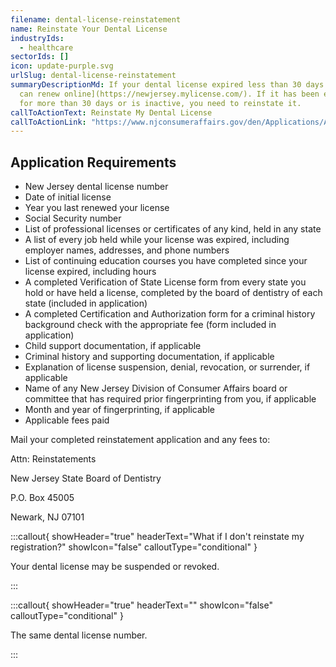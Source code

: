 ```yaml
---
filename: dental-license-reinstatement
name: Reinstate Your Dental License
industryIds:
  - healthcare
sectorIds: []
icon: update-purple.svg
urlSlug: dental-license-reinstatement
summaryDescriptionMd: If your dental license expired less than 30 days ago, [you
  can renew online](https://newjersey.mylicense.com/). If it has been expired
  for more than 30 days or is inactive, you need to reinstate it.
callToActionText: Reinstate My Dental License
callToActionLink: "https://www.njconsumeraffairs.gov/den/Applications/Application-To-Reinstate-Reactivate-a-License-or-Registration.pdf"
---
```


## Application Requirements

- New Jersey dental license number
- Date of initial license
- Year you last renewed your license
- Social Security number
- List of professional licenses or certificates of any kind, held in any state
- A list of every job held while your license was expired, including employer names, addresses, and phone numbers
- List of continuing education courses you have completed since your license expired, including hours
- A completed Verification of State License form from every state you hold or have held a license, completed by the board of dentistry of each state (included in application)
- A completed Certification and Authorization form for a criminal history background check with the appropriate fee (form included in application)
- Child support documentation, if applicable
- Criminal history and supporting documentation, if applicable
- Explanation of license suspension, denial, revocation, or surrender, if applicable
- Name of any New Jersey Division of Consumer Affairs board or committee that has required prior fingerprinting from you, if applicable
- Month and year of fingerprinting, if applicable
- Applicable fees paid

Mail your completed reinstatement application and any fees to:

Attn: Reinstatements

New Jersey State Board of Dentistry

P.O. Box 45005

Newark, NJ 07101

:::callout{ showHeader="true" headerText="What if I don't reinstate my registration?" showIcon="false" calloutType="conditional" }

Your dental license may be suspended or revoked.

:::

:::callout{ showHeader="true" headerText="" showIcon="false" calloutType="conditional" }

The same dental license number.

:::

